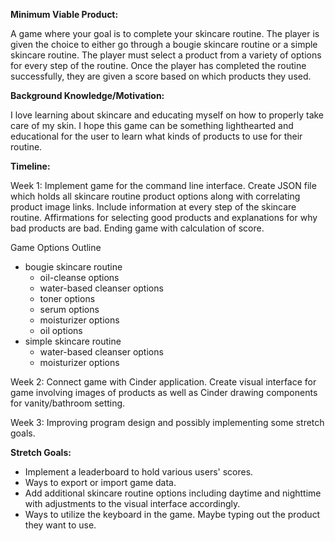 **Minimum Viable Product:**

A game where your goal is to complete your skincare routine.
The player is given the choice to either go through a bougie skincare routine or a simple skincare routine.
The player must select a product from a variety of options for every step of the routine.
Once the player has completed the routine successfully, they are given a score based on which products they used.

**Background Knowledge/Motivation:**

I love learning about skincare and educating myself on how to properly take care of my skin.
I hope this game can be something lighthearted and educational for the user to learn what kinds of products to use for their routine.

**Timeline:**

Week 1: Implement game for the command line interface.
Create JSON file which holds all skincare routine product options along with correlating product image links.
Include information at every step of the skincare routine.
Affirmations for selecting good products and explanations for why bad products are bad. Ending game with calculation of score.

Game Options Outline
- bougie skincare routine
  - oil-cleanse options
  - water-based cleanser options
  - toner options
  - serum options
  - moisturizer options
  - oil options
- simple skincare routine
  - water-based cleanser options
  - moisturizer options

Week 2: Connect game with Cinder application. Create visual interface for game involving images of products as well as Cinder drawing components for vanity/bathroom setting.

Week 3: Improving program design and possibly implementing some stretch goals.

**Stretch Goals:**

- Implement a leaderboard to hold various users&#39; scores.
- Ways to export or import game data.
- Add additional skincare routine options including daytime and nighttime with adjustments to the visual interface accordingly.
- Ways to utilize the keyboard in the game. Maybe typing out the product they want to use.